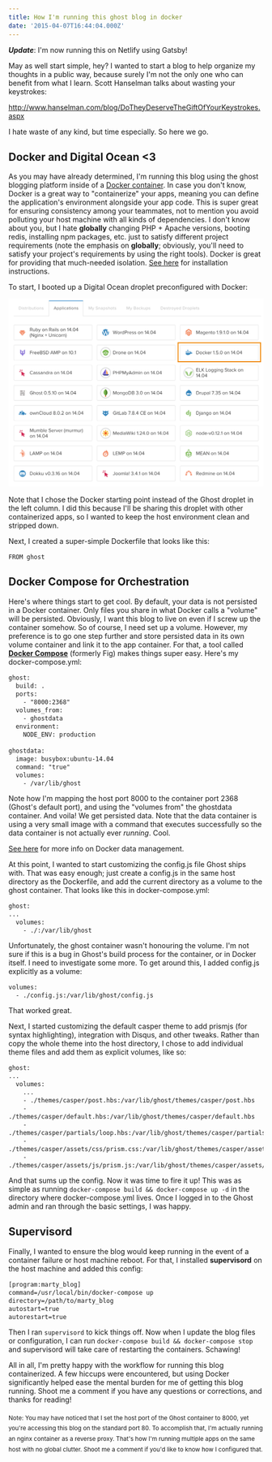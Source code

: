 ```yaml
---
title: How I'm running this ghost blog in docker
date: '2015-04-07T16:44:04.000Z'
---
```


**_Update_**: I'm now running this on Netlify using Gatsby!

May as well start simple, hey? I wanted to start a blog to help organize my thoughts in a public way, because surely I'm not the only one who can benefit from what I learn. Scott Hanselman talks about wasting your keystrokes:

http://www.hanselman.com/blog/DoTheyDeserveTheGiftOfYourKeystrokes.aspx

I hate waste of any kind, but time especially. So here we go.

<!-- end -->

## Docker and Digital Ocean <3

As you may have already determined, I'm running this blog using the ghost blogging platform inside of a [Docker container](https://docs.docker.com/engine/examples/). In case you don't know, Docker is a great way to "containerize" your apps, meaning you can define the application's environment alongside your app code. This is super great for ensuring consistency among your teammates, not to mention you avoid polluting your host machine with all kinds of dependencies. I don't know about you, but I hate **globally** changing PHP + Apache versions, booting redis, installing npm packages, etc. just to satisfy different project requirements (note the emphasis on **globally**; obviously, you'll need to satisfy your project's requirements by using the right tools). Docker is great for providing that much-needed isolation. [See here](https://docs.docker.com/installation/) for installation instructions.

To start, I booted up a Digital Ocean droplet preconfigured with Docker:

![Choosing Digital Ocean Docker droploet](./digital-ocean-droplet-type-list.png)

Note that I chose the Docker starting point instead of the Ghost droplet in the left column. I did this because I'll be sharing this droplet with other containerized apps, so I wanted to keep the host environment clean and stripped down.

Next, I created a super-simple Dockerfile that looks like this:

```
FROM ghost
```

## Docker Compose for Orchestration

Here's where things start to get cool. By default, your data is not persisted in a Docker container. Only files you share in what Docker calls a "volume" will be persisted. Obviously, I want this blog to live on even if I screw up the container somehow. So of course, I need set up a volume. However, my preference is to go one step further and store persisted data in its own volume container and link it to the app container. For that, a tool called [**Docker Compose**](https://docs.docker.com/compose/) (formerly Fig) makes things super easy. Here's my docker-compose.yml:

```
ghost:
  build: .
  ports:
    - "8000:2368"
  volumes_from:
    - ghostdata
  environment:
    NODE_ENV: production

ghostdata:
  image: busybox:ubuntu-14.04
  command: "true"
  volumes:
    - /var/lib/ghost
```

Note how I'm mapping the host port 8000 to the container port 2368 (Ghost's default port), and using the "volumes from" the ghostdata container. And voila! We get persisted data. Note that the data container is using a very small image with a command that executes successfully so the data container is not actually ever _running_. Cool.

[See here](https://docs.docker.com/userguide/dockervolumes/) for more info on Docker data management.

At this point, I wanted to start customizing the config.js file Ghost ships with. That was easy enough; just create a config.js in the same host directory as the Dockerfile, and add the current directory as a volume to the ghost container. That looks like this in docker-compose.yml:

```
ghost:
...
  volumes:
    - ./:/var/lib/ghost
```

Unfortunately, the ghost container wasn't honouring the volume. I'm not sure if this is a bug in Ghost's build process for the container, or in Docker itself. I need to investigate some more. To get around this, I added config.js explicitly as a volume:

```
volumes:
  - ./config.js:/var/lib/ghost/config.js
```

That worked great.

Next, I started customizing the default casper theme to add prismjs (for syntax highlighting), integration with Disqus, and other tweaks. Rather than copy the whole theme into the host directory, I chose to add individual theme files and add them as explicit volumes, like so:

```
ghost:
...
  volumes:
    ...
    - ./themes/casper/post.hbs:/var/lib/ghost/themes/casper/post.hbs
    - ./themes/casper/default.hbs:/var/lib/ghost/themes/casper/default.hbs
    - ./themes/casper/partials/loop.hbs:/var/lib/ghost/themes/casper/partials/loop.hbs
    - ./themes/casper/assets/css/prism.css:/var/lib/ghost/themes/casper/assets/css/prism.css
    - ./themes/casper/assets/js/prism.js:/var/lib/ghost/themes/casper/assets/css/prism.js
```

And that sums up the config. Now it was time to fire it up! This was as simple as running `docker-compose build && docker-compose up -d` in the directory where docker-compose.yml lives. Once I logged in to the Ghost admin and ran through the basic settings, I was happy.

## Supervisord

Finally, I wanted to ensure the blog would keep running in the event of a container failure or host machine reboot. For that, I installed **supervisord** on the host machine and added this config:

```
[program:marty_blog]
command=/usr/local/bin/docker-compose up
directory=/path/to/marty_blog
autostart=true
autorestart=true
```

Then I ran `supervisord` to kick things off. Now when I update the blog files or configuration, I can run `docker-compose build && docker-compose stop` and supervisord will take care of restarting the containers. Schawing!

All in all, I'm pretty happy with the workflow for running this blog containerized. A few hiccups were encountered, but using Docker significantly helped ease the mental burden for me of getting this blog running. Shoot me a comment if you have any questions or corrections, and thanks for reading!

<sub>Note: You may have noticed that I set the host port of the Ghost container to 8000, yet you're accessing this blog on the standard port 80. To accomplish that, I'm actually running an nginx container as a reverse proxy. That's how I'm running multiple apps on the same host with no global clutter. Shoot me a comment if you'd like to know how I configured that.</sub>
